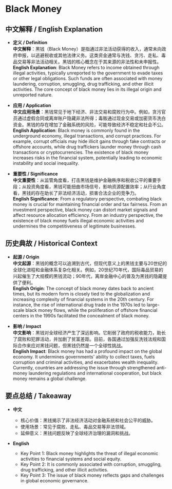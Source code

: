 # Black Money

## 中文解释 / English Explanation

* **定义 / Definition**  
  **中文解释**：黑钱（Black Money）是指通过非法活动获得的收入，通常未向政府申报，以逃避税收或其他法律义务。这类资金通常与洗钱、贪污、走私、毒品交易等非法活动相关。黑钱的核心概念在于其来源的非法性和未申报性。  
  **English Explanation**: Black Money refers to income obtained through illegal activities, typically unreported to the government to evade taxes or other legal obligations. Such funds are often associated with money laundering, corruption, smuggling, drug trafficking, and other illicit activities. The core concept of black money lies in its illegal origin and unreported nature.

* **应用 / Application**  
  **中文应用场景**：黑钱常见于地下经济、非法交易和腐败行为中。例如，贪污官员通过虚假合同或离岸账户隐藏非法所得；毒贩通过现金交易或加密货币洗白资金。黑钱的存在增加了金融系统的风险，可能导致经济不稳定和社会不公。  
  **English Application**: Black money is commonly found in the underground economy, illegal transactions, and corrupt practices. For example, corrupt officials may hide illicit gains through fake contracts or offshore accounts, while drug traffickers launder money through cash transactions or cryptocurrencies. The existence of black money increases risks in the financial system, potentially leading to economic instability and social inequality.

* **重要性 / Significance**  
  **中文重要性**：从监管角度看，打击黑钱是维护金融秩序和税收公平的重要手段；从投资角度看，黑钱可能扭曲市场信号，影响资源配置效率；从行业角度看，黑钱的存在助长了非法经济活动，损害合法企业的竞争力。  
  **English Significance**: From a regulatory perspective, combating black money is crucial for maintaining financial order and tax fairness. From an investment perspective, black money can distort market signals and affect resource allocation efficiency. From an industry perspective, the existence of black money fuels illegal economic activities and undermines the competitiveness of legitimate businesses.

## 历史典故 / Historical Context

* **起源 / Origin**  
  **中文起源**：黑钱的概念可以追溯到古代，但现代意义上的黑钱主要与20世纪的全球化进程和金融体系复杂化相关。例如，20世纪70年代，国际毒品贸易的兴起催生了大规模的黑钱流动；90年代，离岸金融中心的普及为黑钱的隐藏提供了便利。  
  **English Origin**: The concept of black money dates back to ancient times, but its modern form is closely tied to the globalization and increasing complexity of financial systems in the 20th century. For instance, the rise of international drug trade in the 1970s led to large-scale black money flows, while the proliferation of offshore financial centers in the 1990s facilitated the concealment of black money.

* **影响 / Impact**  
  **中文影响**：黑钱对全球经济产生了深远影响。它削弱了政府的税收能力，助长了腐败和犯罪活动，并加剧了贫富差距。目前，各国通过加强反洗钱法规和国际合作来应对黑钱问题，但黑钱仍然是一个全球性挑战。  
  **English Impact**: Black money has had a profound impact on the global economy. It undermines governments' ability to collect taxes, fuels corruption and criminal activities, and exacerbates wealth inequality. Currently, countries are addressing the issue through strengthened anti-money laundering regulations and international cooperation, but black money remains a global challenge.

## 要点总结 / Takeaway

* **中文**  
  - 核心价值：黑钱揭示了非法经济活动对金融系统和社会公平的威胁。  
  - 使用场景：常见于腐败、走私、毒品交易等非法领域。  
  - 延伸意义：黑钱问题反映了全球经济治理的漏洞和挑战。  

* **English**  
  - Key Point 1: Black money highlights the threat of illegal economic activities to financial systems and social equity.  
  - Key Point 2: It is commonly associated with corruption, smuggling, drug trafficking, and other illicit activities.  
  - Key Point 3: The issue of black money reflects gaps and challenges in global economic governance.
